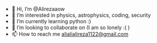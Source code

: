 - 👋 Hi, I’m @Alirezaaow
- 👀 I’m interested in physics, astrophysics, coding, security
- 🌱 I’m currently learning python :)
- 💞️ I’m looking to collaborate on (I am so lonely :( )
- 📫 How to reach me alialialireza1122@gmail.com

<!---
Alirezaaow/Alirezaaow is a ✨ special ✨ repository because its `README.md` (this file) appears on your GitHub profile.
You can click the Preview link to take a look at your changes.
--->
